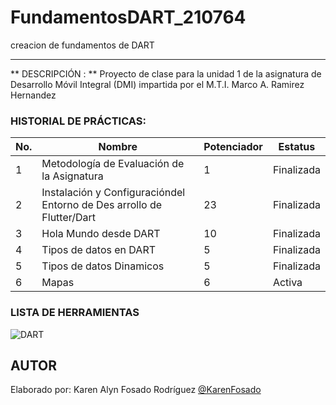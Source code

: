 # FundamentosDART_210764
creacion de fundamentos de DART

----


** DESCRIPCIÓN : ** 
Proyecto de clase para la unidad 1 de la asignatura de Desarrollo Móvil Integral (DMI) impartida
por el M.T.I. Marco A. Ramirez Hernandez


### HISTORIAL DE PRÁCTICAS:

|No.|Nombre|Potenciador|Estatus|
|--|--|--|--|
|1|Metodología de Evaluación de la Asignatura|1|Finalizada|
|2|Instalación y Configuracióndel Entorno de Des    arrollo de Flutter/Dart|23|Finalizada|
|3|Hola Mundo desde DART|10|Finalizada|
|4|Tipos de datos en DART|5|Finalizada|
|5|Tipos de datos Dinamicos|5|Finalizada|
|6|Mapas|6|Activa|



### LISTA DE HERRAMIENTAS
![DART](https://img.shields.io/badge/Dart-0175C2?style=for-the-badge&logo=dart&logoColor=white)


## AUTOR 
Elaborado por: Karen Alyn Fosado Rodríguez [@KarenFosado](https://github.com/KarenFosado)

